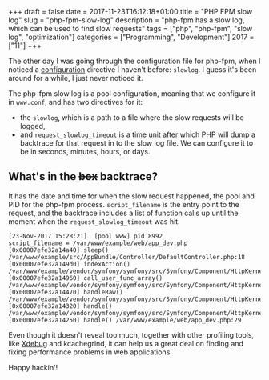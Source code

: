 +++
draft = false
date = 2017-11-23T16:12:18+01:00
title = "PHP FPM slow log"
slug = "php-fpm-slow-log"
description = "php-fpm has a slow log, which can be used to find slow requests"
tags = ["php", "php-fpm", "slow log", "optimization"]
categories = ["Programming", "Development"]
2017 = ["11"]
+++

The other day I was going through the configuration file for php-fpm, when I noticed a [configuration](https://secure.php.net/manual/en/install.fpm.configuration.php) directive I haven't before: `slowlog`. I guess it's been around for a while, I just never noticed it.

The php-fpm slow log is a pool configuration, meaning that we configure it in `www.conf`, and has two directives for it:

 - the `slowlog`, which is a path to a file where the slow requests will be logged,
 - and `request_slowlog_timeout` is a time unit after which PHP will dump a backtrace for that request in to the slow log file. We can configure it to be in seconds, minutes, hours, or days.

## What's in the ~~box~~ backtrace?

It has the date and time for when the slow request happened, the pool and PID for the php-fpm process. `script_filename` is the entry point to the request, and the backtrace includes a list of function calls up until the moment when the `request_slowlog_timeout` was hit.

``` text
[23-Nov-2017 15:28:21]  [pool www] pid 8992
script_filename = /var/www/example/web/app_dev.php
[0x00007efe32a14a40] sleep() /var/www/example/src/AppBundle/Controller/DefaultController.php:18
[0x00007efe32a149d0] indexAction() /var/www/example/vendor/symfony/symfony/src/Symfony/Component/HttpKernel/HttpKernel.php:153
[0x00007efe32a14960] call_user_func_array() /var/www/example/vendor/symfony/symfony/src/Symfony/Component/HttpKernel/HttpKernel.php:153
[0x00007efe32a14470] handleRaw() /var/www/example/vendor/symfony/symfony/src/Symfony/Component/HttpKernel/HttpKernel.php:68
[0x00007efe32a14320] handle() /var/www/example/vendor/symfony/symfony/src/Symfony/Component/HttpKernel/Kernel.php:169
[0x00007efe32a14250] handle() /var/www/example/web/app_dev.php:29
```

Even though it doesn't reveal too much, together with other profiling tools, like [Xdebug](https://xdebug.org/) and kcachegrind, it can help us a great deal on finding and fixing performance problems in web applications.

Happy hackin'!
